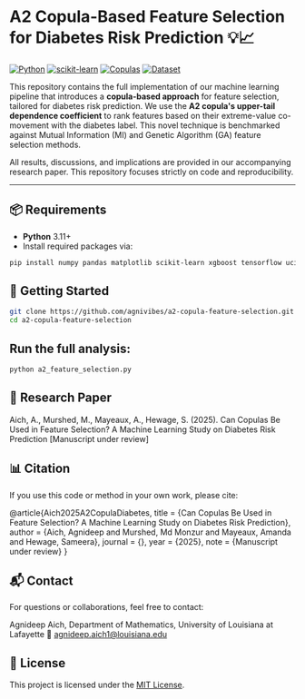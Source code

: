 # A2 Copula-Based Feature Selection for Diabetes Risk Prediction 💡📈

[![Python](https://img.shields.io/badge/Python-3.11+-blue?logo=python&logoColor=white)](https://www.python.org/)
[![scikit-learn](https://img.shields.io/badge/ML-scikit--learn%2Fxgboost%2Ftensorflow-orange)](https://scikit-learn.org/stable/)
[![Copulas](https://img.shields.io/badge/Stats-Copula%20Modeling-6E40AA)](https://en.wikipedia.org/wiki/Copula_(probability_theory))
[![Dataset](https://img.shields.io/badge/Data-UCI%20CDC%20Diabetes-33AA55)](https://doi.org/10.24432/C53919)

This repository contains the full implementation of our machine learning pipeline that introduces a **copula-based approach** for feature selection, tailored for diabetes risk prediction. We use the **A2 copula's upper-tail dependence coefficient** to rank features based on their extreme-value co-movement with the diabetes label. This novel technique is benchmarked against Mutual Information (MI) and Genetic Algorithm (GA) feature selection methods.

All results, discussions, and implications are provided in our accompanying research paper. This repository focuses strictly on code and reproducibility.

---

## 📦 Requirements

- **Python** 3.11+
- Install required packages via:

```bash
pip install numpy pandas matplotlib scikit-learn xgboost tensorflow ucimlrepo
```

## 🚀 Getting Started
```bash
git clone https://github.com/agnivibes/a2-copula-feature-selection.git
cd a2-copula-feature-selection
```

## Run the full analysis:
```bash
python a2_feature_selection.py
```

## 🔬 Research Paper
Aich, A., Murshed, M., Mayeaux, A., Hewage, S. (2025). Can Copulas Be Used in Feature Selection? 
A Machine Learning Study on Diabetes Risk Prediction [Manuscript under review]

## 📊 Citation
If you use this code or method in your own work, please cite:

@article{Aich2025A2CopulaDiabetes,
  title   = {Can Copulas Be Used in Feature Selection? A Machine Learning Study on Diabetes Risk Prediction},
  author  = {Aich, Agnideep and Murshed, Md Monzur and Mayeaux, Amanda and Hewage, Sameera},
  journal = {},
  year    = {2025},
  note    = {Manuscript under review}
}

## 📬 Contact
For questions or collaborations, feel free to contact:

Agnideep Aich,
Department of Mathematics, University of Louisiana at Lafayette
📧 agnideep.aich1@louisiana.edu

## 📝 License

This project is licensed under the [MIT License](LICENSE).
